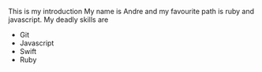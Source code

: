 This is my introduction
My name is Andre and my favourite path is ruby and javascript.
My deadly skills are
* Git
* Javascript
* Swift
* Ruby
